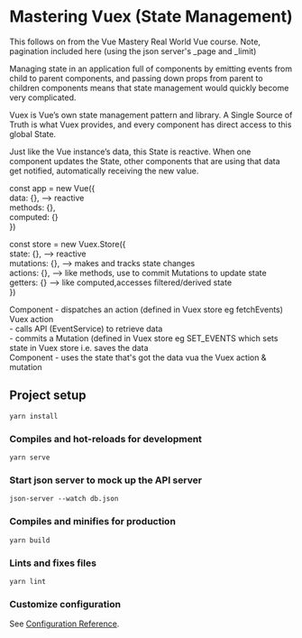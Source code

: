 # Mastering Vuex (State Management)
This follows on from the Vue Mastery Real World Vue course.
Note, pagination included here (using the json server's _page and _limit)

Managing state in an application full of components by emitting events from child to parent components, and passing down props from parent to children components means that state management would quickly become very complicated.

Vuex is Vue’s own state management pattern and library.
A Single Source of Truth is what Vuex provides, and every component has direct access to this global State.

Just like the Vue instance’s data, this State is reactive. When one component updates the State, other components that are using that data get notified, automatically receiving the new value.

const app = new Vue({  
	data: {},    --> reactive  
	methods: {},  
	computed: {}  
})  

const store = new Vuex.Store({  
    state: {},     --> reactive  
    mutations: {}, --> makes and tracks state changes  
    actions: {},   --> like methods, use to commit Mutations to update state  
    getters: {}    --> like computed,accesses filtered/derived state  
})  

Component - dispatches an action (defined in Vuex store eg fetchEvents)  
Vuex action   
    - calls API (EventService) to retrieve data  
    - commits a Mutation (defined in Vuex store eg SET_EVENTS which sets state in Vuex store i.e. saves the data  
Component - uses the state that's got the data vua the Vuex action & mutation  

## Project setup
```
yarn install
```

### Compiles and hot-reloads for development
```
yarn serve
```

### Start json server to mock up the API server
```
json-server --watch db.json
```
### Compiles and minifies for production
```
yarn build
```

### Lints and fixes files
```
yarn lint
```

### Customize configuration
See [Configuration Reference](https://cli.vuejs.org/config/).
